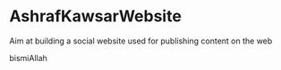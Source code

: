 # AshrafKawsarWebsite

Aim at building a social website used for publishing content on the web

bismiAllah